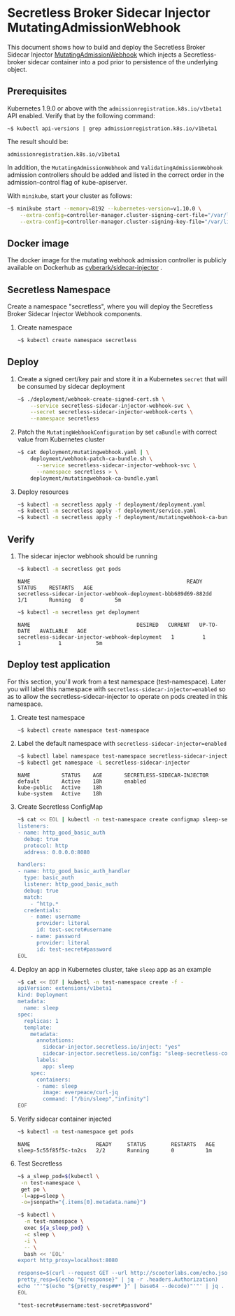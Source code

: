 # Secretless Broker Sidecar Injector MutatingAdmissionWebhook

This document shows how to build and deploy the Secretless Broker Sidecar Injector [MutatingAdmissionWebhook](https://kubernetes.io/docs/admin/admission-controllers/#mutatingadmissionwebhook-beta-in-19) which injects a Secretless-broker sidecar container into a pod prior to persistence of the underlying object.

## Prerequisites

Kubernetes 1.9.0 or above with the `admissionregistration.k8s.io/v1beta1` API enabled. Verify that by the following command:
```
~$ kubectl api-versions | grep admissionregistration.k8s.io/v1beta1
```
The result should be:
```
admissionregistration.k8s.io/v1beta1
```

In addition, the `MutatingAdmissionWebhook` and `ValidatingAdmissionWebhook` admission controllers should be added and listed in the correct order in the admission-control flag of kube-apiserver.

With `minikube`, start your cluster as follows:
```bash
~$ minikube start --memory=8192 --kubernetes-version=v1.10.0 \
    --extra-config=controller-manager.cluster-signing-cert-file="/var/lib/localkube/certs/ca.crt" \
    --extra-config=controller-manager.cluster-signing-key-file="/var/lib/localkube/certs/ca.key"
```

## Docker image

The docker image for the mutating webhook admission controller is publicly available on Dockerhub as [cyberark/sidecar-injector](https://hub.docker.com/r/cyberark/sidecar-injector/) .

## Secretless Namespace

Create a namespace "secretless", where you will deploy the Secretless Broker Sidecar Injector Webhook components.

1. Create namespace
    ```bash
    ~$ kubectl create namespace secretless
    ```

## Deploy

1. Create a signed cert/key pair and store it in a Kubernetes `secret` that will be consumed by sidecar deployment
    ```bash
    ~$ ./deployment/webhook-create-signed-cert.sh \
        --service secretless-sidecar-injector-webhook-svc \
        --secret secretless-sidecar-injector-webhook-certs \
        --namespace secretless
    ```

2. Patch the `MutatingWebhookConfiguration` by set `caBundle` with correct value from Kubernetes cluster
    ```bash
    ~$ cat deployment/mutatingwebhook.yaml | \
        deployment/webhook-patch-ca-bundle.sh \
          --service secretless-sidecar-injector-webhook-svc \
          --namespace secretless > \
        deployment/mutatingwebhook-ca-bundle.yaml
    ```

3. Deploy resources
    ```bash
    ~$ kubectl -n secretless apply -f deployment/deployment.yaml
    ~$ kubectl -n secretless apply -f deployment/service.yaml
    ~$ kubectl -n secretless apply -f deployment/mutatingwebhook-ca-bundle.yaml
    ```

## Verify

1. The sidecar injector webhook should be running
    ```bash
    ~$ kubectl -n secretless get pods
    ```
    ```
    NAME                                                  READY     STATUS    RESTARTS   AGE
    secretless-sidecar-injector-webhook-deployment-bbb689d69-882dd   1/1       Running   0          5m
    ```
    ```bash
    ~$ kubectl -n secretless get deployment
    ```
    ```
    NAME                                  DESIRED   CURRENT   UP-TO-DATE   AVAILABLE   AGE
    secretless-sidecar-injector-webhook-deployment   1         1         1            1           5m
    ```

## Deploy test application

For this section, you'll work from a test namespace (test-namespace). Later you will label this namespace with `secretless-sidecar-injector=enabled` so as to allow the secretless-sidecar-injector to operate on pods created in this namespace.

1. Create test namespace
    ```bash
    ~$ kubectl create namespace test-namespace
    ```

2. Label the default namespace with `secretless-sidecar-injector=enabled`
    ```bash
    ~$ kubectl label namespace test-namespace secretless-sidecar-injector=enabled
    ~$ kubectl get namespace -L secretless-sidecar-injector
    ```
    ```
    NAME          STATUS    AGE       SECRETLESS-SIDECAR-INJECTOR
    default       Active    18h       enabled
    kube-public   Active    18h
    kube-system   Active    18h
    ```

3. Create Secretless ConfigMap
    ```bash
    ~$ cat << EOL | kubectl -n test-namespace create configmap sleep-secretless-config --from-file=secretless.yml=/dev/stdin
    listeners:
    - name: http_good_basic_auth
      debug: true
      protocol: http
      address: 0.0.0.0:8080
    
    handlers:
    - name: http_good_basic_auth_handler
      type: basic_auth
      listener: http_good_basic_auth
      debug: true
      match:
        - ^http.*
      credentials:
        - name: username
          provider: literal
          id: test-secret#username
        - name: password
          provider: literal
          id: test-secret#password
    EOL
    ```

4. Deploy an app in Kubernetes cluster, take `sleep` app as an example
    ```bash
    ~$ cat << EOF | kubectl -n test-namespace create -f -
    apiVersion: extensions/v1beta1
    kind: Deployment
    metadata:
      name: sleep
    spec:
      replicas: 1
      template:
        metadata:
          annotations:
            sidecar-injector.secretless.io/inject: "yes"
            sidecar-injector.secretless.io/config: "sleep-secretless-config"
          labels:
            app: sleep
        spec:
          containers:
          - name: sleep
            image: everpeace/curl-jq
            command: ["/bin/sleep","infinity"]
    EOF
    ```

5. Verify sidecar container injected
    ```bash
    ~$ kubectl -n test-namespace get pods
    ```
    ```
    NAME                     READY     STATUS        RESTARTS   AGE
    sleep-5c55f85f5c-tn2cs   2/2       Running       0          1m
    ```

6. Test Secretless
    ```bash
    ~$ a_sleep_pod=$(kubectl \
     -n test-namespace \
     get po \
     -l=app=sleep \
     -o=jsonpath="{.items[0].metadata.name}")
    
    ~$ kubectl \
      -n test-namespace \
      exec ${a_sleep_pod} \
      -c sleep \
      -i \
      -- \
      bash << 'EOL'
    export http_proxy=localhost:8080
    
    response=$(curl --request GET --url http://scooterlabs.com/echo.json)
    pretty_resp=$(echo "${response}" | jq -r .headers.Authorization)
    echo '"'"$(echo "${pretty_resp##* }" | base64 --decode)"'"' | jq .
    EOL
    ```
    ```
    "test-secret#username:test-secret#password"
    ```
